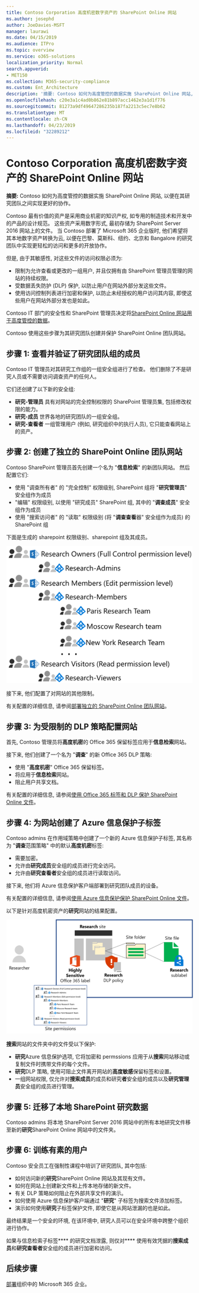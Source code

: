 ```yaml
---
title: Contoso Corporation 高度机密数字资产的 SharePoint Online 网站
ms.author: josephd
author: JoeDavies-MSFT
manager: laurawi
ms.date: 04/15/2019
ms.audience: ITPro
ms.topic: overview
ms.service: o365-solutions
localization_priority: Normal
search.appverid:
- MET150
ms.collection: M365-security-compliance
ms.custom: Ent_Architecture
description: '摘要: Contoso 如何为高度管控的数据实施 SharePoint Online 网站, 以便在研究团队之间更轻松地进行协作。'
ms.openlocfilehash: c20e3a1c4ad0b862e81b897acc1462e3a1d1f776
ms.sourcegitcommit: 81273a9df49647286235b187fa2213c5ec7e8b62
ms.translationtype: MT
ms.contentlocale: zh-CN
ms.lasthandoff: 04/23/2019
ms.locfileid: "32289212"
---
```

# <a name="sharepoint-online-site-for-highly-confidential-digital-assets-of-the-contoso-corporation"></a>Contoso Corporation 高度机密数字资产的 SharePoint Online 网站

 **摘要:** Contoso 如何为高度管控的数据实施 SharePoint Online 网站, 以便在其研究团队之间实现更好的协作。
  
Contoso 最有价值的资产是采用商业机密的知识产权, 如专用的制造技术和开发中的产品的设计规范。 这些资产采用数字形式, 最初存储为 SharePoint Server 2016 网站上的文件。 当 Contoso 部署了 Microsoft 365 企业版时, 他们希望将其本地数字资产转换为云, 以便在巴黎、莫斯科、纽约、北京和 Bangalore 的研究团队中实现更轻松的访问和更多的开放协作。 
  
但是, 由于其敏感性, 对这些文件的访问权限必须为:

- 限制为允许查看或更改的一组用户, 并且仅拥有由 SharePoint 管理员管理的网站的持续权限。 
- 受数据丢失防护 (DLP) 保护, 以防止用户在网站外部分发这些文件。
- 使用访问控制列表进行加密和保护, 以防止未经授权的用户访问其内容, 即使这些用户在网站外部分发也是如此。

Contoso IT 部门的安全性和 SharePoint 管理员决定将[SharePoint Online 网站用于高度管控的数据](teams-sharepoint-online-sites-highly-regulated-data.md)。
  
Contoso 使用这些步骤为其研究团队创建并保护 SharePoint Online 团队网站。

## <a name="step-1-reviewed-and-verified-the-members-of-research-team-groups"></a>步骤 1: 查看并验证了研究团队组的成员

Contoso IT 管理员对其研究工作组的一组安全组进行了检查。 他们删除了不是研究人员或不需要访问调查资产的任何人。 

它们还创建了以下新的安全组:

- **研究-管理员** 具有对网站的完全控制权限的 SharePoint 管理员集, 包括修改权限的能力。
- **研究-成员** 世界各地的研究团队的一组安全组。
- **研究-查看者** 一组管理用户 (例如, 研究组织中的执行人员), 它只能查看网站上的资产。

## <a name="step-2-created-an-isolated-sharepoint-online-team-site"></a>步骤 2: 创建了独立的 SharePoint Online 团队网站 

Contoso SharePoint 管理员首先创建一个名为 "**信息检索**" 的新团队网站。 然后配置它们:

- 使用 "调查所有者" 的 "完全控制" 权限级别, SharePoint 组将 "**研究管理员**" 安全组作为成员
- "编辑" 权限级别, 以使用 "研究成员" SharePoint 组, 其中的 "**调查成员**" 安全组作为成员
- 使用 "搜索访问者" 的 "读取" 权限级别 (将 "**调查查看**器" 安全组作为成员) 的 SharePoint 组

下面是生成的 sharepoint 权限级别、sharepoint 组及其成员。

![](./media/contoso-sharepoint-online-site-for-highly-confidential-assets/spo-permissions.png)

接下来, 他们配置了对网站的其他限制。

有关配置的详细信息, 请参阅[部署独立的 SharePoint Online 团队网站](https://docs.microsoft.com/office365/enterprise/deploy-an-isolated-sharepoint-online-team-site)。

## <a name="step-3-configured-the-site-for-a-restrictive-dlp-policy"></a>步骤 3: 为受限制的 DLP 策略配置网站

首先, Contoso 管理员将**高度机密**的 Office 365 保留标签应用于**信息检索**网站。

接下来, 他们创建了一个名为 "**调查**" 的新 Office 365 DLP 策略:

- 使用 "**高度机密**" Office 365 保留标签。 
- 将应用于**信息检索**网站。
- 阻止用户共享文档。

有关配置的详细信息, 请参阅[使用 Office 365 标签和 DLP 保护 SharePoint Online 文件](https://docs.microsoft.com/office365/enterprise/protect-sharepoint-online-files-with-office-365-labels-and-dlp)。

## <a name="step-4-created-an-azure-information-protection-sub-label-for-the-site"></a>步骤 4: 为网站创建了 Azure 信息保护子标签

Contoso admins 在作用域策略中创建了一个新的 Azure 信息保护子标签, 其名称为 "**调查**范围策略" 中的默认**高度机密**标签:

- 需要加密。
- 允许由**研究成员**安全组的成员进行完全访问。
- 允许由**研究查看者**安全组的成员进行读取访问。

接下来, 他们将 Azure 信息保护客户端部署到研究团队成员的设备。

有关配置的详细信息, 请参阅[使用 Azure 信息保护保护 SharePoint Online 文件](https://docs.microsoft.com/office365/enterprise/protect-sharepoint-online-files-with-azure-information-protection)。 

以下是针对高度机密资产的**研究**网站的结果配置。

![](./media/contoso-sharepoint-online-site-for-highly-confidential-assets/final-config.png)

**搜索**网站的文件夹中的文件受以下保护:

- **研究**Azure 信息保护选项, 它将加密和 permssions 应用于从**搜索**网站移动或复制文件时携带文件的每个文件。
- **研究**DLP 策略, 使用可阻止文件离开网站的**高度敏感**保留标签和设置。
- 一组网站权限, 仅允许对**搜索成员**的成员和研究**者**安全组的成员以及**研究管理员**安全组的成员进行管理。

## <a name="step-5-migrated-the-on-premises-sharepoint-research-data"></a>步骤 5: 迁移了本地 SharePoint 研究数据

Contoso admins 将本地 SharePoint Server 2016 网站中的所有本地研究文件移至新的**研究**SharePoint Online 网站中的文件夹。

## <a name="step-6-trained-their-users"></a>步骤 6: 训练有素的用户 

Contoso 安全员工在强制性课程中培训了研究团队, 其中包括:

- 如何访问新的**研究**SharePoint Online 网站及其现有文件。
- 如何在网站上创建新文件和上传本地存储的新文件。
- 有关 DLP 策略如何阻止在外部共享文件的演示。
- 如何使用 Azure 信息保护客户端通过 "**研究**" 子标签为搜索文件添加标签。
- 演示如何使用**研究**子标签保护文件, 即使它是从网站泄漏的也是如此。

最终结果是一个安全的环境, 在该环境中, 研究人员可以在安全环境中跨整个组织进行协作。 

如果与信息检索子标签**** 的研究文档泄露, 则仅对**** 使用有效凭据的**搜索成员**和**研究查看者**安全组的成员进行加密和访问。

## <a name="next-step"></a>后续步骤

[部署](deploy-microsoft-365-enterprise.md)组织中的 Microsoft 365 企业。

